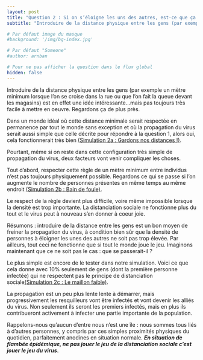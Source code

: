 ```yaml
---
layout: post
title: "Question 2 : Si on s’éloigne les uns des autres, est-ce que ça change vraiment quelque chose ?"
subtitle: "Introduire de la distance physique entre les gens (par exemple un mètre minimum lorsque l’on se croise dans la rue ou que l’on fait la queue devant les magasins) est en effet une idée intéressante...mais pas toujours très facile à mettre en oeuvre."

# Par défaut image du masque
#background: '/img/bg-index.jpg'

# Par défaut "Someone"
#author: arnban

# Pour ne pas afficher la question dans le flux global
hidden: false
---
```


Introduire de la distance physique entre les gens (par exemple un mètre minimum lorsque l’on se croise dans la rue ou que l’on fait la queue devant les magasins) est en effet une idée intéressante...mais pas toujours très facile à mettre en oeuvre. Regardons ça de plus près.

Dans un monde idéal où cette distance minimale serait respectée en permanence par tout le monde sans exception et où la propagation du virus serait aussi simple que celle décrite pour répondre à la question 1, alors oui, cela fonctionnerait très bien [(Simulation 2a : Gardons nos distances !)](/simulations/CoVprehension.html).

<div id="particles-js-Q2A"></div>

Pourtant, même si on reste dans cette configuration très simple de propagation du virus, deux facteurs vont venir compliquer les choses.

Tout d’abord, respecter cette règle de un mètre minimum entre individus n’est pas toujours physiquement possible. Regardons ce qui se passe si l’on augmente le nombre de personnes présentes en même temps au même endroit [(Simulation 2b : Bain de foule)](/simulations/CoVprehension.html).

<div id="particles-js-Q2B"></div>

Le respect de la règle devient plus difficile, voire même impossible lorsque la densité est trop importante. La distanciation sociale ne fonctionne plus du tout et le virus peut à nouveau s’en donner à coeur joie.


Résumons : introduire de la distance entre les gens est un bon moyen de freiner la propagation du virus, à condition bien sûr que la densité de personnes à éloigner les unes des autres ne soit pas trop élevée. Par ailleurs, tout ceci ne fonctionne que si tout le monde joue le jeu. Imaginons maintenant que ce ne soit pas le cas : que se passerait-il ?

Le plus simple est encore de le tester dans notre simulation. Voici ce que cela donne avec 10% seulement de gens (dont la première personne infectée) qui ne respectent pas le principe de distanciation sociale[(Simulation 2c : Le maillon faible)](/simulations/CoVprehension.html).

<div id="particles-js-Q2C"></div>


La propagation est un peu plus lente lente à démarrer, mais progressivement les resquilleurs vont être infectés et vont devenir les alliés du virus. Non seulement ils seront les premiers infectés, mais en plus ils contribueront activement à infecter une partie importante de la population.

Rappelons-nous qu’aucun d’entre nous n’est une île : nous sommes tous liés à d’autres personnes, y compris par ces simples proximités physiques du quotidien, parfaitement anodines en situation normale. ***En situation de flambée épidémique, ne pas jouer le jeu de la distanciation sociale c’est jouer le jeu du virus***.


<!-- < p class="post-meta">Basé sur <a href="#">cette super étude</a></p> -->
